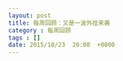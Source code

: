 ```yaml
---
layout: post
title: 每周回顾：又是一波外挂来袭
category : 每周回顾 
tags : []
date: 2015/10/23  20:00  +0800
---
```


<!--more-->